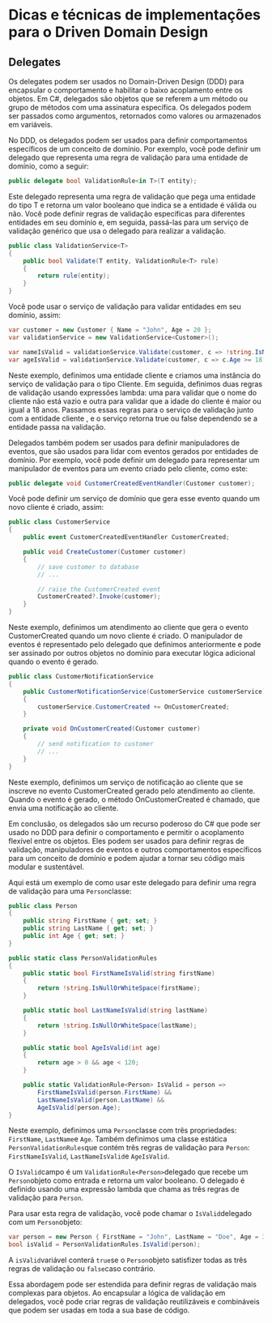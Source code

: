 # Dicas e técnicas de implementações para o Driven Domain Design

## Delegates

Os delegates podem ser usados no Domain-Driven Design (DDD) para encapsular o comportamento e habilitar o baixo acoplamento entre os objetos. Em C#, delegados são objetos que se referem a um método ou grupo de métodos com uma assinatura específica. Os delegados podem ser passados como argumentos, retornados como valores ou armazenados em variáveis.

No DDD, os delegados podem ser usados para definir comportamentos específicos de um conceito de domínio. Por exemplo, você pode definir um delegado que representa uma regra de validação para uma entidade de domínio, como a seguir:

```c#
public delegate bool ValidationRule<in T>(T entity);
```

Este delegado representa uma regra de validação que pega uma entidade do tipo T e retorna um valor booleano que indica se a entidade é válida ou não. Você pode definir regras de validação específicas para diferentes entidades em seu domínio e, em seguida, passá-las para um serviço de validação genérico que usa o delegado para realizar a validação.

```c#
public class ValidationService<T>
{
    public bool Validate(T entity, ValidationRule<T> rule)
    {
        return rule(entity);
    }
}
```

Você pode usar o serviço de validação para validar entidades em seu domínio, assim:

```c#
var customer = new Customer { Name = "John", Age = 20 };
var validationService = new ValidationService<Customer>();

var nameIsValid = validationService.Validate(customer, c => !string.IsNullOrEmpty(c.Name));
var ageIsValid = validationService.Validate(customer, c => c.Age >= 18);
```

Neste exemplo, definimos uma entidade cliente e criamos uma instância do serviço de validação para o tipo Cliente. Em seguida, definimos duas regras de validação usando expressões lambda: uma para validar que o nome do cliente não está vazio e outra para validar que a idade do cliente é maior ou igual a 18 anos. Passamos essas regras para o serviço de validação junto com a entidade cliente , e o serviço retorna true ou false dependendo se a entidade passa na validação.

Delegados também podem ser usados para definir manipuladores de eventos, que são usados para lidar com eventos gerados por entidades de domínio. Por exemplo, você pode definir um delegado para representar um manipulador de eventos para um evento criado pelo cliente, como este:

```c#
public delegate void CustomerCreatedEventHandler(Customer customer);
```

Você pode definir um serviço de domínio que gera esse evento quando um novo cliente é criado, assim:

```c#
public class CustomerService
{
    public event CustomerCreatedEventHandler CustomerCreated;

    public void CreateCustomer(Customer customer)
    {
        // save customer to database
        // ...

        // raise the CustomerCreated event
        CustomerCreated?.Invoke(customer);
    }
}
```

Neste exemplo, definimos um atendimento ao cliente que gera o evento CustomerCreated quando um novo cliente é criado. O manipulador de eventos é representado pelo delegado que definimos anteriormente e pode ser assinado por outros objetos no domínio para executar lógica adicional quando o evento é gerado.

```c#
public class CustomerNotificationService
{
    public CustomerNotificationService(CustomerService customerService)
    {
        customerService.CustomerCreated += OnCustomerCreated;
    }

    private void OnCustomerCreated(Customer customer)
    {
        // send notification to customer
        // ...
    }
}
```

Neste exemplo, definimos um serviço de notificação ao cliente que se inscreve no evento CustomerCreated gerado pelo atendimento ao cliente. Quando o evento é gerado, o método OnCustomerCreated é chamado, que envia uma notificação ao cliente.

Em conclusão, os delegados são um recurso poderoso do C# que pode ser usado no DDD para definir o comportamento e permitir o acoplamento flexível entre os objetos. Eles podem ser usados para definir regras de validação, manipuladores de eventos e outros comportamentos específicos para um conceito de domínio e podem ajudar a tornar seu código mais modular e sustentável.

Aqui está um exemplo de como usar este delegado para definir uma regra de validação para uma `Person`classe:

```c#
public class Person
{
    public string FirstName { get; set; }
    public string LastName { get; set; }
    public int Age { get; set; }
}

public static class PersonValidationRules
{
    public static bool FirstNameIsValid(string firstName)
    {
        return !string.IsNullOrWhiteSpace(firstName);
    }

    public static bool LastNameIsValid(string lastName)
    {
        return !string.IsNullOrWhiteSpace(lastName);
    }

    public static bool AgeIsValid(int age)
    {
        return age > 0 && age < 120;
    }

    public static ValidationRule<Person> IsValid = person =>
        FirstNameIsValid(person.FirstName) &&
        LastNameIsValid(person.LastName) &&
        AgeIsValid(person.Age);
}
```

Neste exemplo, definimos uma `Person`classe com três propriedades: `FirstName`, `LastName`e `Age`. Também definimos uma classe estática `PersonValidationRules`que contém três regras de validação para `Person`: `FirstNameIsValid`, `LastNameIsValid`e `AgeIsValid`.

O `IsValid`campo é um `ValidationRule<Person>`delegado que recebe um `Person`objeto como entrada e retorna um valor booleano. O delegado é definido usando uma expressão lambda que chama as três regras de validação para `Person`.

Para usar esta regra de validação, você pode chamar o `IsValid`delegado com um `Person`objeto:

```c#
var person = new Person { FirstName = "John", LastName = "Doe", Age = 30 };
bool isValid = PersonValidationRules.IsValid(person);
```

A `isValid`variável conterá `true`se o `Person`objeto satisfizer todas as três regras de validação ou `false`caso contrário.

Essa abordagem pode ser estendida para definir regras de validação mais complexas para objetos. Ao encapsular a lógica de validação em delegados, você pode criar regras de validação reutilizáveis e combináveis que podem ser usadas em toda a sua base de código.